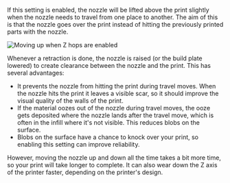 If this setting is enabled, the nozzle will be lifted above the print slightly when the nozzle needs to travel from one place to another. The aim of this is that the nozzle goes over the print instead of hitting the previously printed parts with the nozzle.

![Moving up when Z hops are enabled](retraction_hop_enabled.svg)

Whenever a retraction is done, the nozzle is raised (or the build plate lowered) to create clearance between the nozzle and the print. This has several advantages:
* It prevents the nozzle from hitting the print during travel moves. When the nozzle hits the print it leaves a visible scar, so it should improve the visual quality of the walls of the print.
* If the material oozes out of the nozzle during travel moves, the ooze gets deposited where the nozzle lands after the travel move, which is often in the infill where it's not visible. This reduces blobs on the surface.
* Blobs on the surface have a chance to knock over your print, so enabling this setting can improve reliability.

However, moving the nozzle up and down all the time takes a bit more time, so your print will take longer to complete. It can also wear down the Z axis of the printer faster, depending on the printer's design.